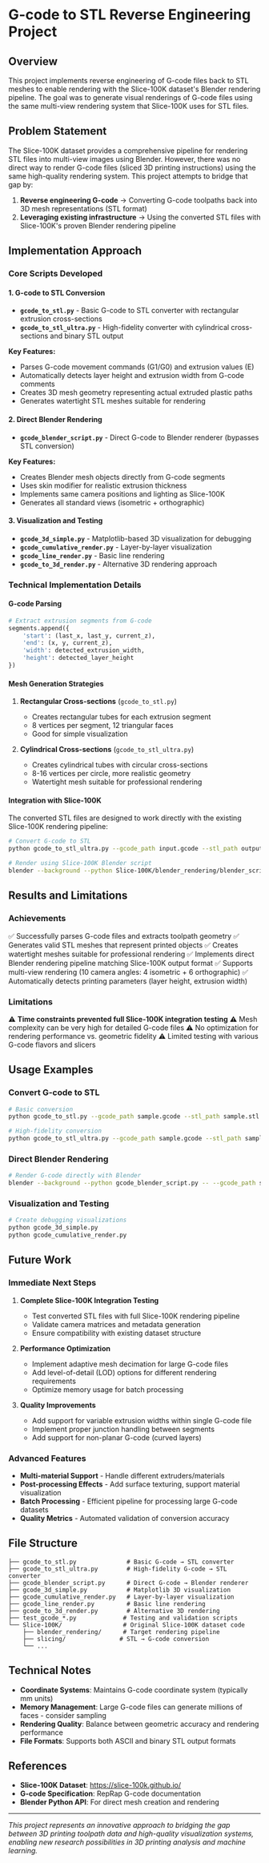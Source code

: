 # G-code to STL Reverse Engineering Project

## Overview

This project implements reverse engineering of G-code files back to STL meshes to enable rendering with the Slice-100K dataset's Blender rendering pipeline. The goal was to generate visual renderings of G-code files using the same multi-view rendering system that Slice-100K uses for STL files.

## Problem Statement

The Slice-100K dataset provides a comprehensive pipeline for rendering STL files into multi-view images using Blender. However, there was no direct way to render G-code files (sliced 3D printing instructions) using the same high-quality rendering system. This project attempts to bridge that gap by:

1. **Reverse engineering G-code** → Converting G-code toolpaths back into 3D mesh representations (STL format)
2. **Leveraging existing infrastructure** → Using the converted STL files with Slice-100K's proven Blender rendering pipeline

## Implementation Approach

### Core Scripts Developed

#### 1. G-code to STL Conversion
- **`gcode_to_stl.py`** - Basic G-code to STL converter with rectangular extrusion cross-sections
- **`gcode_to_stl_ultra.py`** - High-fidelity converter with cylindrical cross-sections and binary STL output

**Key Features:**
- Parses G-code movement commands (G1/G0) and extrusion values (E)
- Automatically detects layer height and extrusion width from G-code comments
- Creates 3D mesh geometry representing actual extruded plastic paths
- Generates watertight STL meshes suitable for rendering

#### 2. Direct Blender Rendering
- **`gcode_blender_script.py`** - Direct G-code to Blender renderer (bypasses STL conversion)

**Key Features:**
- Creates Blender mesh objects directly from G-code segments
- Uses skin modifier for realistic extrusion thickness
- Implements same camera positions and lighting as Slice-100K
- Generates all standard views (isometric + orthographic)

#### 3. Visualization and Testing
- **`gcode_3d_simple.py`** - Matplotlib-based 3D visualization for debugging
- **`gcode_cumulative_render.py`** - Layer-by-layer visualization
- **`gcode_line_render.py`** - Basic line rendering
- **`gcode_to_3d_render.py`** - Alternative 3D rendering approach

### Technical Implementation Details

#### G-code Parsing
```python
# Extract extrusion segments from G-code
segments.append({
    'start': (last_x, last_y, current_z),
    'end': (x, y, current_z),
    'width': detected_extrusion_width,
    'height': detected_layer_height
})
```

#### Mesh Generation Strategies

1. **Rectangular Cross-sections** (`gcode_to_stl.py`)
   - Creates rectangular tubes for each extrusion segment
   - 8 vertices per segment, 12 triangular faces
   - Good for simple visualization

2. **Cylindrical Cross-sections** (`gcode_to_stl_ultra.py`)
   - Creates cylindrical tubes with circular cross-sections
   - 8-16 vertices per circle, more realistic geometry
   - Watertight mesh suitable for professional rendering

#### Integration with Slice-100K

The converted STL files are designed to work directly with the existing Slice-100K rendering pipeline:

```bash
# Convert G-code to STL
python gcode_to_stl_ultra.py --gcode_path input.gcode --stl_path output.stl

# Render using Slice-100K Blender script
blender --background --python Slice-100K/blender_rendering/blender_script.py -- --object_path output.stl --output_dir renders/
```

## Results and Limitations

### Achievements
✅ Successfully parses G-code files and extracts toolpath geometry
✅ Generates valid STL meshes that represent printed objects
✅ Creates watertight meshes suitable for professional rendering
✅ Implements direct Blender rendering pipeline matching Slice-100K output format
✅ Supports multi-view rendering (10 camera angles: 4 isometric + 6 orthographic)
✅ Automatically detects printing parameters (layer height, extrusion width)

### Limitations
⚠️ **Time constraints prevented full Slice-100K integration testing**
⚠️ Mesh complexity can be very high for detailed G-code files
⚠️ No optimization for rendering performance vs. geometric fidelity
⚠️ Limited testing with various G-code flavors and slicers

## Usage Examples

### Convert G-code to STL
```bash
# Basic conversion
python gcode_to_stl.py --gcode_path sample.gcode --stl_path sample.stl

# High-fidelity conversion
python gcode_to_stl_ultra.py --gcode_path sample.gcode --stl_path sample.stl
```

### Direct Blender Rendering
```bash
# Render G-code directly with Blender
blender --background --python gcode_blender_script.py -- --gcode_path sample.gcode --output_dir renders/
```

### Visualization and Testing
```bash
# Create debugging visualizations
python gcode_3d_simple.py
python gcode_cumulative_render.py
```

## Future Work

### Immediate Next Steps
1. **Complete Slice-100K Integration Testing**
   - Test converted STL files with full Slice-100K rendering pipeline
   - Validate camera matrices and metadata generation
   - Ensure compatibility with existing dataset structure

2. **Performance Optimization**
   - Implement adaptive mesh decimation for large G-code files
   - Add level-of-detail (LOD) options for different rendering requirements
   - Optimize memory usage for batch processing

3. **Quality Improvements**
   - Add support for variable extrusion widths within single G-code file
   - Implement proper junction handling between segments
   - Add support for non-planar G-code (curved layers)

### Advanced Features
- **Multi-material Support** - Handle different extruders/materials
- **Post-processing Effects** - Add surface texturing, support material visualization
- **Batch Processing** - Efficient pipeline for processing large G-code datasets
- **Quality Metrics** - Automated validation of conversion accuracy

## File Structure

```
├── gcode_to_stl.py              # Basic G-code → STL converter
├── gcode_to_stl_ultra.py        # High-fidelity G-code → STL converter
├── gcode_blender_script.py      # Direct G-code → Blender renderer
├── gcode_3d_simple.py           # Matplotlib 3D visualization
├── gcode_cumulative_render.py   # Layer-by-layer visualization
├── gcode_line_render.py         # Basic line rendering
├── gcode_to_3d_render.py        # Alternative 3D rendering
├── test_gcode_*.py             # Testing and validation scripts
└── Slice-100K/                 # Original Slice-100K dataset code
    ├── blender_rendering/      # Target rendering pipeline
    ├── slicing/               # STL → G-code conversion
    └── ...
```

## Technical Notes

- **Coordinate Systems**: Maintains G-code coordinate system (typically mm units)
- **Memory Management**: Large G-code files can generate millions of faces - consider sampling
- **Rendering Quality**: Balance between geometric accuracy and rendering performance
- **File Formats**: Supports both ASCII and binary STL output formats

## References

- **Slice-100K Dataset**: https://slice-100k.github.io/
- **G-code Specification**: RepRap G-code documentation
- **Blender Python API**: For direct mesh creation and rendering

---

*This project represents an innovative approach to bridging the gap between 3D printing toolpath data and high-quality visualization systems, enabling new research possibilities in 3D printing analysis and machine learning.*
